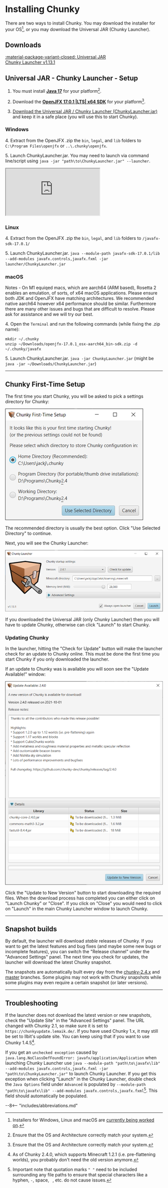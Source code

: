 # Installing Chunky

There are two ways to install Chunky. You may download the installer for your OS[^1],
or you may download the Universal JAR (Chunky Launcher).

[^1]: Installers for Windows, Linux and macOS are [currently being worked on](https://github.com/leMaik/chunky-launcher-standalone).

## Downloads

<!-- soon
<a href="https://chunky.llbit.se/download.html" class="md-button">:material-microsoft-windows: Windows<br><btnsub>Installer (beta)</btnsub></a>
<a href="https://chunky.llbit.se/download.html" class="md-button">:material-linux: Linux<br><btnsub>Debian package (beta)</btnsub></a>
<a href="https://chunky.llbit.se/download.html" class="md-button">:material-apple: macOS<br><btnsub>DMG image (beta)</btnsub></a>
-->
<a href="https://chunkyupdate.lemaik.de/ChunkyLauncher.jar" class="md-button">:material-package-variant-closed: Universal JAR <br><btnsub>Chunky Launcher v1.13.1</btnsub></a>

## Universal JAR - Chunky Launcher - Setup

 1. You must install [**Java 17**](https://adoptium.net/) for your platform[^4].

 2. Download the [**OpenJFX 17.0.1 |LTS| x64 SDK**](https://gluonhq.com/products/javafx/) for your platform[^4].

 3. [Download the Universal JAR / Chunky Launcher (ChunkyLauncher.jar)](http://chunkyupdate.lemaik.de/ChunkyLauncher.jar) and keep it
    in a safe place (you will use this to start Chunky).

### Windows

 <span>4.</span> Extract from the OpenJFX .zip the `bin`, `legal`, and `lib` folders to `C:\Program Files\openjfx` or `..\.chunky\openjfx`.
 
 <span>5.</span> Launch ChunkyLauncher.jar. You may need to launch via command line/script using `java -jar "path\to\ChunkyLauncher.jar" --launcher`.

<div class="video-wrap">
  <div class="video-container">
	<iframe src="https://www.youtube.com/embed/GTUhZVjatPY"></iframe>
  </div>
</div>

### Linux

 <span>4.</span> Extract from the OpenJFX .zip the `bin`, `legal`, and `lib` folders to `/javafx-sdk-17.0.1/`

 <span>5.</span> Launch ChunkyLauncher.jar. `java --module-path javafx-sdk-17.0.1/lib --add-modules javafx.controls,javafx.fxml -jar launcher/ChunkyLauncher.jar`

### macOS

Notes - On M1 equiqed macs, which are aarch64 (ARM based), Rosetta 2 enables an emulation, of sorts, of x64 macOS applications. Please ensure both JDK and OpenJFX have matching architectures. We recommended native aarch64 however x64 performance should be similar. Furthermore there are many other issues and bugs that are difficult to resolve. Please ask for assistance and we will try our best.


<span>4.</span> Open the `Terminal` and run the following commands (while fixing the .zip name):
	
	mkdir ~/.chunky
	unzip ~/Downloads/openjfx-17.0.1_osx-aarch64_bin-sdk.zip -d ~/.chunky/javafx

 <span>5.</span> Launch ChunkyLauncher.jar. `java -jar ChunkyLauncher.jar` (might be 
`java -jar ~/Downloads/ChunkyLauncher.jar`)

---

## Chunky First-Time Setup

The first time you start Chunky, you will be asked to pick a settings directory for Chunky:

![First time setup](../img/getting_started/chunky_first-time_setup.png)

The recommended directory is usually the best option. Click "Use Selected Directory" to continue.

Next, you will see the Chunky Launcher:

![Launcher](../img/getting_started/chunky_launcher.png)

If you downloaded the Universal JAR (only Chunky Launcher) then you will have to update Chunky, otherwise can click "Launch" to start Chunky.

### Updating Chunky

In the launcher, hitting the "Check for Update" button will make the launcher check for an update to Chunky online.
This must be done the first time you start Chunky if you only downloaded the launcher.

If an update to Chunky was is available you will soon see the "Update Available!" window:

![Update available](../img/getting_started/chunky_update_available_2.4.0.png)

Click the "Update to New Version" button to start downloading the required files.
When the download process has completed you can either click on "Launch Chunky" or "Close". If you click on "Close" you would need to click on "Launch" in the main Chunky Launcher window to launch Chunky.

---

## Snapshot builds

By default, the launcher will download _stable_ releases of Chunky. If you want to get the latest features and bug fixes (and maybe some new bugs or incomplete features), you can switch the "Release channel" under the "Advanced Settings" panel. The next time you check for updates, the launcher will download the latest Chunky snapshot.

The snapshots are automatically built every day from the [chunky-2.4.x](https://github.com/chunky-dev/chunky/tree/chunky-2.4.x) and [master](https://github.com/chunky-dev/chunky/commits/master) branches. Some plugins may not work with Chunky snapshots while some plugins may even require a certain snapshot (or later versions).

---

## Troubleshooting

If the launcher does not download the latest version or new snapshots, check the "Update Site" in the "Advanced Settings" panel. The URL changed with Chunky 2.1, so make sure it is set to `https://chunkyupdate.lemaik.de/`. If you have used Chunky 1.x, it may still be set to llbit's update site. You can keep using that if you want to use Chunky 1.4.5[^2].

If you get an `unchecked exception` caused by `java.lang.NoClassDefFoundError: javafx/application/Application` when launching Chunky Launcher use `java --module-path "path\to\javafx\lib" --add-modules javafx.controls,javafx.fxml -jar "path\to\ChunkyLauncher.jar"` to launch Chunky Launcher. If you get this exception when clicking "Launch" in the Chunky Launcher, double check the `Java Options` field under `Advanced` is populated by `--module-path "path\to\javafx\lib" --add-modules javafx.controls,javafx.fxml`[^3]. This field should automatically be populated.

[^2]: As of Chunky 2.4.0, which supports Minecraft 1.2.1 (i.e. pre-flattening worlds), you probably don't need the old version anymore.

[^3]: Important note that quotation marks `" "` need to be included surrounding any file paths to ensure that special characters like a hyphen, `-`, space, ` `, etc. do not cause issues.

[^4]: Ensure that the OS and Architecture correctly match your system.


--8<-- "includes/abbreviations.md"
